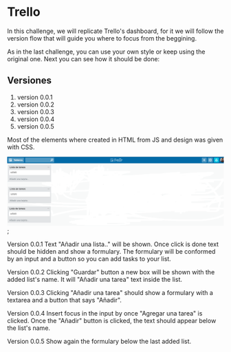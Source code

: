 # Trello

In this challenge, we will replicate Trello's dashboard, for it we will follow the version flow that will guide you where to focus from the beggining.

As in the last challenge, you can use your own style or keep using the original one. Next you can see how it should be done:


## Versiones
1. version 0.0.1
2. version 0.0.2
3. version 0.0.3
4. version 0.0.4
5. version 0.0.5

Most of the elements where created in HTML from JS and design was given with CSS.


![gif](asset/imagen/Trello.png);


Version 0.0.1
Text "Añadir una lista.." will be shown. Once click is done text should be hidden and show a formulary. The formulary will be conformed by an input and a button so you can add tasks to your list.

Version 0.0.2
Clicking "Guardar" button a new box will be shown with the added list's name. It will "Añadir una tarea" text inside the list.

Version 0.0.3
Clicking "Añadir una tarea" should show a formulary with a textarea and a button that says "Añadir".

Version 0.0.4
Insert focus in the input by once "Agregar una tarea" is clicked. Once the "Añadir" button is clicked, the text should appear below the list's name.

Version 0.0.5
Show again the formulary below the last added list.
